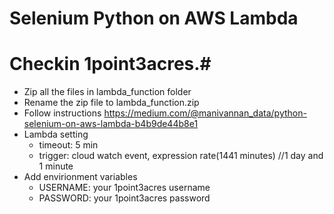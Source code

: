 # Selenium Python on AWS Lambda

# Checkin 1point3acres.#
* Zip all the files in lambda_function folder
* Rename the zip file to lambda_function.zip
* Follow instructions https://medium.com/@manivannan_data/python-selenium-on-aws-lambda-b4b9de44b8e1
* Lambda setting
  * timeout: 5 min
  * trigger: cloud watch event, expression rate(1441 minutes) //1 day and 1 minute
* Add envirionment variables
  * USERNAME: your 1point3acres username
  * PASSWORD: your 1point3acres password
